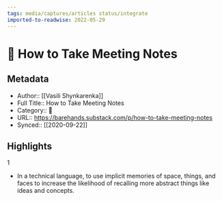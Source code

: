 ```yaml
---
tags: media/captures/articles status/integrate
imported-to-readwise: 2022-05-29
---
```

# 📰 How to Take Meeting Notes

## Metadata
- Author:: [[Vasili Shynkarenka]]
- Full Title:: How to Take Meeting Notes
- Category:: 📰
- URL:: https://barehands.substack.com/p/how-to-take-meeting-notes
- Synced:: [[2020-09-22]]

## Highlights
1
- In a technical language, to use implicit memories of space, things, and faces to increase the likelihood of recalling more abstract things like ideas and concepts.
